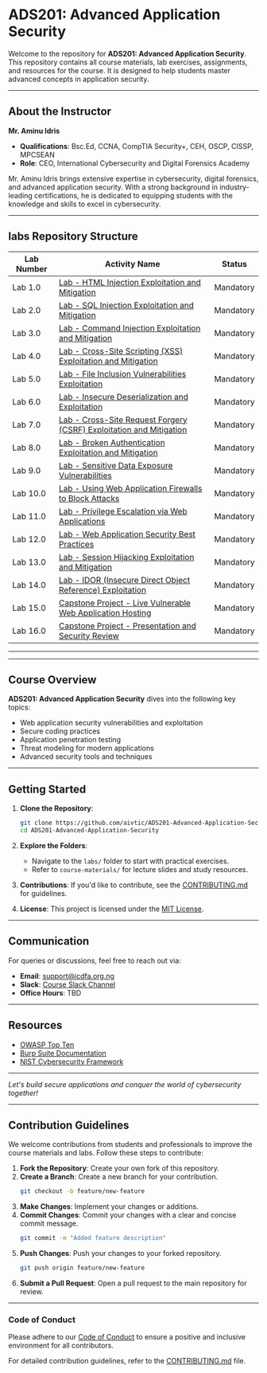 # ADS201: Advanced Application Security

Welcome to the repository for **ADS201: Advanced Application Security**. This repository contains all course materials, lab exercises, assignments, and resources for the course. It is designed to help students master advanced concepts in application security.

---

## About the Instructor
**Mr. Aminu Idris**
- **Qualifications**: Bsc.Ed, CCNA, CompTIA Security+, CEH, OSCP, CISSP, MPCSEAN
- **Role**: CEO, International Cybersecurity and Digital Forensics Academy

Mr. Aminu Idris brings extensive expertise in cybersecurity, digital forensics, and advanced application security. With a strong background in industry-leading certifications, he is dedicated to equipping students with the knowledge and skills to excel in cybersecurity.

---
## labs Repository Structure

| **Lab Number** | **Activity Name**                                                                                          | **Status**      |
|----------------|------------------------------------------------------------------------------------------------------------|-----------------|
| Lab 1.0       | [Lab - HTML Injection Exploitation and Mitigation](labs/lab1.md)                                           | Mandatory       |
| Lab 2.0       | [Lab - SQL Injection Exploitation and Mitigation](labs/lab2.md)                                             | Mandatory       |
| Lab 3.0       | [Lab - Command Injection Exploitation and Mitigation](labs/lab3.md)                                         | Mandatory       |
| Lab 4.0       | [Lab - Cross-Site Scripting (XSS) Exploitation and Mitigation](labs/lab4.md)                                | Mandatory       |
| Lab 5.0       | [Lab - File Inclusion Vulnerabilities Exploitation](labs/lab5.md)                                           | Mandatory       |
| Lab 6.0       | [Lab - Insecure Deserialization and Exploitation](labs/lab6.md)                                             | Mandatory       |
| Lab 7.0       | [Lab - Cross-Site Request Forgery (CSRF) Exploitation and Mitigation](labs/lab7.md)                         | Mandatory       |
| Lab 8.0       | [Lab - Broken Authentication Exploitation and Mitigation](labs/lab8.md)                                    | Mandatory       |
| Lab 9.0       | [Lab - Sensitive Data Exposure Vulnerabilities](labs/lab9.md)                                              | Mandatory       |
| Lab 10.0      | [Lab - Using Web Application Firewalls to Block Attacks](labs/lab10.md)                                    | Mandatory       |
| Lab 11.0      | [Lab - Privilege Escalation via Web Applications](labs/lab11.md)                                           | Mandatory       |
| Lab 12.0      | [Lab - Web Application Security Best Practices](labs/lab12.md)                                             | Mandatory       |
| Lab 13.0      | [Lab - Session Hijacking Exploitation and Mitigation](labs/lab13.md)                                       | Mandatory       |
| Lab 14.0      | [Lab - IDOR (Insecure Direct Object Reference) Exploitation](labs/lab14.md)                                | Mandatory       |
| Lab 15.0      | [Capstone Project - Live Vulnerable Web Application Hosting](labs/lab15.md)                                | Mandatory       |
| Lab 16.0      | [Capstone Project - Presentation and Security Review](labs/lab16.md)                                       | Mandatory       |

---



---

## Course Overview
**ADS201: Advanced Application Security** dives into the following key topics:

- Web application security vulnerabilities and exploitation
- Secure coding practices
- Application penetration testing
- Threat modeling for modern applications
- Advanced security tools and techniques

---

## Getting Started

1. **Clone the Repository**:
   ```bash
   git clone https://github.com/aivtic/ADS201-Advanced-Application-Security.git
   cd ADS201-Advanced-Application-Security
   ```

2. **Explore the Folders**:
   - Navigate to the `labs/` folder to start with practical exercises.
   - Refer to `course-materials/` for lecture slides and study resources.

3. **Contributions**:
   If you'd like to contribute, see the [CONTRIBUTING.md](CONTRIBUTING.md) for guidelines.

4. **License**:
   This project is licensed under the [MIT License](LICENSE).

---

## Communication
For queries or discussions, feel free to reach out via:
- **Email**: support@icdfa.org.ng
- **Slack**: [Course Slack Channel](#)
- **Office Hours**: TBD

---

## Resources
- [OWASP Top Ten](https://owasp.org/www-project-top-ten/)
- [Burp Suite Documentation](https://portswigger.net/burp/documentation)
- [NIST Cybersecurity Framework](https://www.nist.gov/cyberframework)

---

*Let's build secure applications and conquer the world of cybersecurity together!*

---

## Contribution Guidelines

We welcome contributions from students and professionals to improve the course materials and labs. Follow these steps to contribute:

1. **Fork the Repository**: Create your own fork of this repository.
2. **Create a Branch**: Create a new branch for your contribution.
   ```bash
   git checkout -b feature/new-feature
   ```
3. **Make Changes**: Implement your changes or additions.
4. **Commit Changes**: Commit your changes with a clear and concise commit message.
   ```bash
   git commit -m "Added feature description"
   ```
5. **Push Changes**: Push your changes to your forked repository.
   ```bash
   git push origin feature/new-feature
   ```
6. **Submit a Pull Request**: Open a pull request to the main repository for review.

---

### Code of Conduct

Please adhere to our [Code of Conduct](docs/CODE_OF_CONDUCT.md) to ensure a positive and inclusive environment for all contributors.

For detailed contribution guidelines, refer to the [CONTRIBUTING.md](CONTRIBUTING.md) file.
